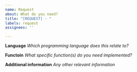 ```yaml
---
name: Request
about: What do you need?
title: "[REQUEST] - "
labels: request
assignees: ''

---
```


**Language**
*Which programming language does this relate to?*

**Functoin**
*What specific function(s) do you need implemented?*

**Additional information**
*Any other relevant information*
